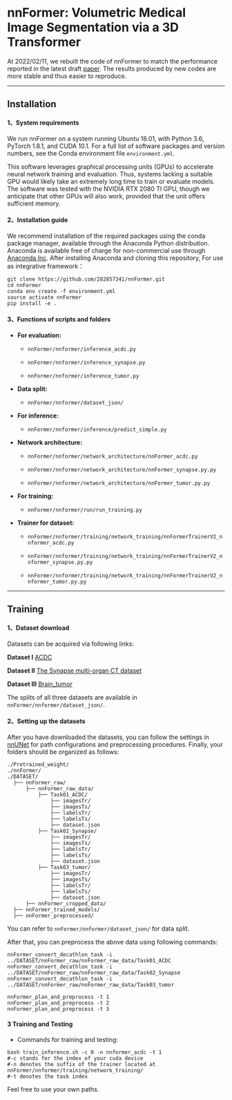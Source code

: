 # nnFormer: Volumetric Medical Image Segmentation via a 3D Transformer

At 2022/02/11, we rebuilt the code of nnFormer to match the performance reported in the latest draft [paper](https://arxiv.org/abs/2109.03201). The results produced by new codes are more stable and thus easier to reproduce. 

---
## Installation
#### 1、System requirements
We run nnFormer on a system running Ubuntu 18.01, with Python 3.6, PyTorch 1.8.1, and CUDA 10.1. For a full list of software packages and version numbers, see the Conda environment file `environment.yml`. 

This software leverages graphical processing units (GPUs) to accelerate neural network training and evaluation. Thus, systems lacking a suitable GPU would likely take an extremely long time to train or evaluate models. The software was tested with the NVIDIA RTX 2080 TI GPU, though we anticipate that other GPUs will also work, provided that the unit offers sufficient memory. 

#### 2、Installation guide
We recommend installation of the required packages using the conda package manager, available through the Anaconda Python distribution. Anaconda is available free of charge for non-commercial use through [Anaconda Inc](https://www.anaconda.com/products/individual). After installing Anaconda and cloning this repository, For use as integrative framework：
```
git clone https://github.com/282857341/nnFormer.git
cd nnFormer
conda env create -f environment.yml
source activate nnFormer
pip install -e .
```

#### 3、Functions of scripts and folders
- **For evaluation:**
  - ``nnFormer/nnformer/inference_acdc.py``
  
  - ``nnFormer/nnformer/inference_synapse.py``
  
  - ``nnFormer/nnformer/inference_tumor.py``
  
- **Data split:**
  - ``nnFormer/nnformer/dataset_json/``
  
- **For inference:**
  - ``nnFormer/nnformer/inference/predict_simple.py``
  
- **Network architecture:**
  - ``nnFormer/nnformer/network_architecture/nnFormer_acdc.py``
  
  - ``nnFormer/nnformer/network_architecture/nnFormer_synapse.py.py``
  
  - ``nnFormer/nnformer/network_architecture/nnFormer_tumor.py.py``
  
- **For training:**
  - ``nnFormer/nnformer/run/run_training.py``
  
- **Trainer for dataset:**
  - ``nnFormer/nnformer/training/network_training/nnFormerTrainerV2_nnformer_acdc.py``
  
  - ``nnFormer/nnformer/training/network_training/nnFormerTrainerV2_nnformer_synapse.py.py``
  
  - ``nnFormer/nnformer/training/network_training/nnFormerTrainerV2_nnformer_tumor.py.py``
---

## Training
#### 1、Dataset download
Datasets can be acquired via following links:

**Dataset I**
[ACDC](https://www.creatis.insa-lyon.fr/Challenge/acdc/)

**Dataset II**
[The Synapse multi-organ CT dataset](https://www.synapse.org/#!Synapse:syn3193805/wiki/217789)

**Dataset III**
[Brain_tumor](http://medicaldecathlon.com/)

The splits of all three datasets are available in ``nnFormer/nnformer/dataset_json/``.

#### 2、Setting up the datasets
After you have downloaded the datasets, you can follow the settings in [nnUNet](https://github.com/MIC-DKFZ/nnUNet/blob/master/documentation/dataset_conversion.md) for path configurations and preprocessing procedures. Finally, your folders should be organized as follows:

```
./Pretrained_weight/
./nnFormer/
./DATASET/
  ├── nnFormer_raw/
      ├── nnFormer_raw_data/
          ├── Task01_ACDC/
              ├── imagesTr/
              ├── imagesTs/
              ├── labelsTr/
              ├── labelsTs/
              ├── dataset.json
          ├── Task02_Synapse/
              ├── imagesTr/
              ├── imagesTs/
              ├── labelsTr/
              ├── labelsTs/
              ├── dataset.json
          ├── Task03_tumor/
              ├── imagesTr/
              ├── imagesTs/
              ├── labelsTr/
              ├── labelsTs/
              ├── dataset.json
      ├── nnFormer_cropped_data/
  ├── nnFormer_trained_models/
  ├── nnFormer_preprocessed/
```
You can refer to ``nnFormer/nnformer/dataset_json/`` for data split.

After that, you can preprocess the above data using following commands:
```
nnFormer_convert_decathlon_task -i ../DATASET/nnFormer_raw/nnFormer_raw_data/Task01_ACDC
nnFormer_convert_decathlon_task -i ../DATASET/nnFormer_raw/nnFormer_raw_data/Task02_Synapse
nnFormer_convert_decathlon_task -i ../DATASET/nnFormer_raw/nnFormer_raw_data/Task03_tumor

nnFormer_plan_and_preprocess -t 1
nnFormer_plan_and_preprocess -t 2
nnFormer_plan_and_preprocess -t 3
```

#### 3 Training and Testing
- Commands for training and testing:

```
bash train_inference.sh -c 0 -n nnformer_acdc -t 1 
#-c stands for the index of your cuda device
#-n denotes the suffix of the trainer located at nnFormer/nnformer/training/network_training/
#-t denotes the task index
```
Feel free to use your own paths.
